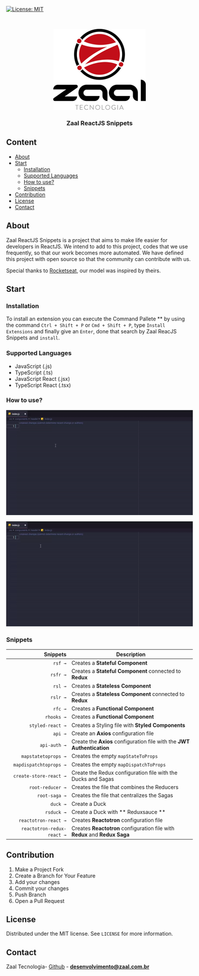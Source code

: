 [![License: MIT](https://img.shields.io/badge/License-MIT-yellow.svg)](https://opensource.org/licenses/MIT)

<!-- PROJECT LOGO -->
<br />
<p align="center">
  <a href="https://zaal.com.br">
    <img src="https://raw.githubusercontent.com/zaal-tecnologia/zaal-vscode-reactjs-snippets/develop/images/zaal_logo.png" alt="Logo">
  </a>

  <h3 align="center">Zaal ReactJS Snippets</h3>
</p>

<!-- TABLE OF CONTENTS -->

## Content

- [About](#about)
- [Start](#start)
  - [Installation](#installation)
  - [Supported Languages](#supported-languages)
  - [How to use?](#how-to-use?)
  - [Snippets](#snippets)
- [Contribution](#contribution)
- [License](#license)
- [Contact](#contact)

<!-- ABOUT THE PROJECT -->

## About

Zaal ReactJS Snippets is a project that aims to make life easier for developers in ReactJS. We intend to add to this project, codes that we use frequently, so that our work becomes more automated. We have defined this project with open source so that the community can contribute with us.

Special thanks to <a href="https://github.com/rocketseat" target="_blank">Rocketseat</a>, our model was inspired by theirs.

## Start

### Installation

To install an extension you can execute the Command Pallete \*\* by using the command `Ctrl + Shift + P` or `Cmd + Shift + P`, type `Install Extensions` and finally give an `Enter`, done that search by Zaal ReacJS Snippets and `install`.

### Supported Languages

- JavaScript (.js)
- TypeScript (.ts)
- JavaScript React (.jsx)
- TypeScript React (.tsx)

### How to use?

![Create ReactJS Statefull Component(rsf)](https://raw.githubusercontent.com/zaal-tecnologia/zaal-vscode-reactjs-snippets/develop/images/rsf.gif)

![Create ReactJS Stateless Component(rsl)](https://raw.githubusercontent.com/zaal-tecnologia/zaal-vscode-reactjs-snippets/develop/images/rsl.gif)

### Snippets

|                   Snippets | Description                                                                 |
| -------------------------: | --------------------------------------------------------------------------- |
|                    `rsf →` | Creates a **Stateful Component**                                            |
|                   `rsfr →` | Creates a **Stateful Component** connected to **Redux**                     |
|                    `rsl →` | Creates a **Stateless Component**                                           |
|                   `rslr →` | Creates a **Stateless Component** connected to **Redux**                    |
|                    `rfc →` | Creates a **Functional Component**                                          |
|                 `rhooks →` | Creates a **Functional Component**                                          |
|           `styled-react →` | Creates a Styling file with **Styled Components**                           |
|                    `api →` | Create an **Axios** configuration file                                      |
|               `api-auth →` | Create the **Axios** configuration file with the **JWT Authentication**     |
|        `mapstatetoprops →` | Creates the empty `mapStateToProps`                                         |
|     `mapdispatchtoprops →` | Creates the empty `mapDispatchToProps`                                      |
|     `create-store-react →` | Create the Redux configuration file with the Ducks and Sagas                |
|           `root-reducer →` | Creates the file that combines the Reducers                                 |
|              `root-saga →` | Creates the file that centralizes the Sagas                                 |
|                   `duck →` | Create a Duck                                                               |
|                 `rsduck →` | Create a Duck with ** Reduxsauce **                                         |
|       `reactotron-react →` | Creates **Reactotron** configuration file                                   |
| `reactotron-redux-react →` | Creates **Reactotron** configuration file with **Redux** and **Redux Saga** |

<!-- CONTRIBUTING -->

## Contribution

1. Make a Project Fork
2. Create a Branch for Your Feature
3. Add your changes
4. Commit your changes
5. Push Branch
6. Open a Pull Request

<!-- LICENSE -->

## License

Distributed under the MIT license. See `LICENSE` for more information.

<!-- CONTACT -->

## Contact

Zaal Tecnologia- [Github](https://github.com/zaal-tecnologia) - **desenvolvimento@zaal.com.br**
